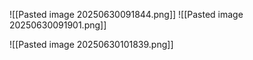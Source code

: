 ![[Pasted image 20250630091844.png]]
![[Pasted image 20250630091901.png]]

![[Pasted image 20250630101839.png]]




```python

```